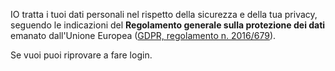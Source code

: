 IO tratta i tuoi dati personali nel rispetto della sicurezza e della tua privacy, seguendo le indicazioni del **Regolamento generale sulla protezione dei dati** emanato dall'Unione Europea ([GDPR, regolamento n. 2016/679](https://www.cartaidentita.interno.gov.it)).

Se vuoi puoi riprovare a fare login.
